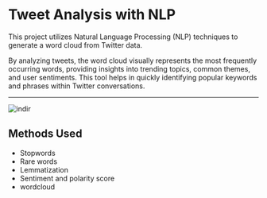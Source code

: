 # Tweet Analysis with NLP
This project utilizes Natural Language Processing (NLP) techniques to generate a word cloud from Twitter data.

By analyzing tweets, the word cloud visually represents the most frequently occurring words, providing insights into trending topics, common themes, and user sentiments. This tool helps in quickly identifying popular keywords and phrases within Twitter conversations.

---
![indir](https://github.com/user-attachments/assets/bd90dc44-0f70-4642-8ab5-7165b391d837)

## Methods Used
* Stopwords
* Rare words
* Lemmatization
* Sentiment and polarity score
* wordcloud

